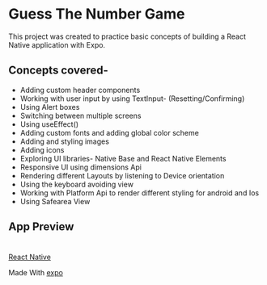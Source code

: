 # Guess The Number Game
This project was created to practice basic concepts of building a React Native application with Expo.
## Concepts covered-
* Adding custom header components
* Working with user input by using TextInput- (Resetting/Confirming)
* Using Alert boxes
* Switching between multiple screens
* Using useEffect()
* Adding custom fonts and adding global color scheme
* Adding and styling images
* Adding icons
* Exploring UI libraries- Native Base and React Native Elements
* Responsive UI using dimensions Api
* Rendering different Layouts by listening to Device orientation
* Using the keyboard avoiding view
* Working with Platform Api to render different styling for android and Ios
* Using Safearea View

## App Preview

#

[React Native](https://github.com/facebook/react-native)

Made With [expo](https://github.com/expo/expo)
